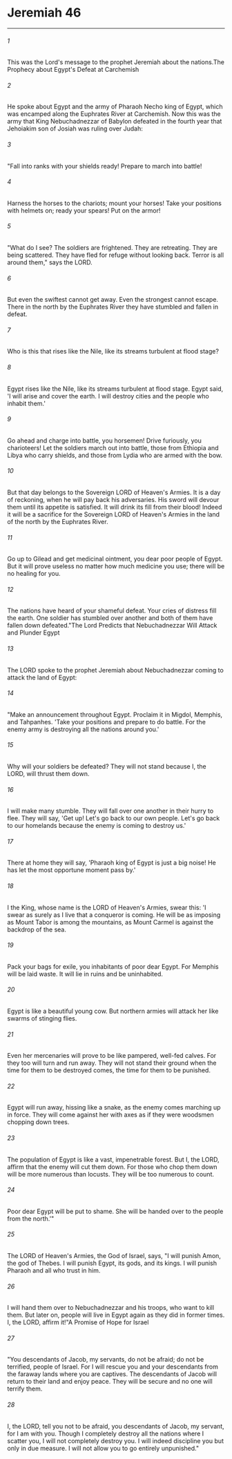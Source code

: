 # Jeremiah 46
***



###### 1 
This was the Lord's message to the prophet Jeremiah about the nations.The Prophecy about Egypt's Defeat at Carchemish 

###### 2 
He spoke about Egypt and the army of Pharaoh Necho king of Egypt, which was encamped along the Euphrates River at Carchemish. Now this was the army that King Nebuchadnezzar of Babylon defeated in the fourth year that Jehoiakim son of Josiah was ruling over Judah: 

###### 3 
"Fall into ranks with your shields ready! Prepare to march into battle! 

###### 4 
Harness the horses to the chariots; mount your horses! Take your positions with helmets on; ready your spears! Put on the armor! 

###### 5 
"What do I see? The soldiers are frightened. They are retreating. They are being scattered. They have fled for refuge without looking back. Terror is all around them," says the LORD. 

###### 6 
But even the swiftest cannot get away. Even the strongest cannot escape. There in the north by the Euphrates River they have stumbled and fallen in defeat. 

###### 7 
Who is this that rises like the Nile, like its streams turbulent at flood stage? 

###### 8 
Egypt rises like the Nile, like its streams turbulent at flood stage. Egypt said, 'I will arise and cover the earth. I will destroy cities and the people who inhabit them.' 

###### 9 
Go ahead and charge into battle, you horsemen! Drive furiously, you charioteers! Let the soldiers march out into battle, those from Ethiopia and Libya who carry shields, and those from Lydia who are armed with the bow. 

###### 10 
But that day belongs to the Sovereign LORD of Heaven's Armies. It is a day of reckoning, when he will pay back his adversaries. His sword will devour them until its appetite is satisfied. It will drink its fill from their blood! Indeed it will be a sacrifice for the Sovereign LORD of Heaven's Armies in the land of the north by the Euphrates River. 

###### 11 
Go up to Gilead and get medicinal ointment, you dear poor people of Egypt. But it will prove useless no matter how much medicine you use; there will be no healing for you. 

###### 12 
The nations have heard of your shameful defeat. Your cries of distress fill the earth. One soldier has stumbled over another and both of them have fallen down defeated."The Lord Predicts that Nebuchadnezzar Will Attack and Plunder Egypt 

###### 13 
The LORD spoke to the prophet Jeremiah about Nebuchadnezzar coming to attack the land of Egypt: 

###### 14 
"Make an announcement throughout Egypt. Proclaim it in Migdol, Memphis, and Tahpanhes. 'Take your positions and prepare to do battle. For the enemy army is destroying all the nations around you.' 

###### 15 
Why will your soldiers be defeated? They will not stand because I, the LORD, will thrust them down. 

###### 16 
I will make many stumble. They will fall over one another in their hurry to flee. They will say, 'Get up! Let's go back to our own people. Let's go back to our homelands because the enemy is coming to destroy us.' 

###### 17 
There at home they will say, 'Pharaoh king of Egypt is just a big noise! He has let the most opportune moment pass by.' 

###### 18 
I the King, whose name is the LORD of Heaven's Armies, swear this: 'I swear as surely as I live that a conqueror is coming. He will be as imposing as Mount Tabor is among the mountains, as Mount Carmel is against the backdrop of the sea. 

###### 19 
Pack your bags for exile, you inhabitants of poor dear Egypt. For Memphis will be laid waste. It will lie in ruins and be uninhabited. 

###### 20 
Egypt is like a beautiful young cow. But northern armies will attack her like swarms of stinging flies. 

###### 21 
Even her mercenaries will prove to be like pampered, well-fed calves. For they too will turn and run away. They will not stand their ground when the time for them to be destroyed comes, the time for them to be punished. 

###### 22 
Egypt will run away, hissing like a snake, as the enemy comes marching up in force. They will come against her with axes as if they were woodsmen chopping down trees. 

###### 23 
The population of Egypt is like a vast, impenetrable forest. But I, the LORD, affirm that the enemy will cut them down. For those who chop them down will be more numerous than locusts. They will be too numerous to count. 

###### 24 
Poor dear Egypt will be put to shame. She will be handed over to the people from the north.'" 

###### 25 
The LORD of Heaven's Armies, the God of Israel, says, "I will punish Amon, the god of Thebes. I will punish Egypt, its gods, and its kings. I will punish Pharaoh and all who trust in him. 

###### 26 
I will hand them over to Nebuchadnezzar and his troops, who want to kill them. But later on, people will live in Egypt again as they did in former times. I, the LORD, affirm it!"A Promise of Hope for Israel 

###### 27 
"You descendants of Jacob, my servants, do not be afraid; do not be terrified, people of Israel. For I will rescue you and your descendants from the faraway lands where you are captives. The descendants of Jacob will return to their land and enjoy peace. They will be secure and no one will terrify them. 

###### 28 
I, the LORD, tell you not to be afraid, you descendants of Jacob, my servant, for I am with you. Though I completely destroy all the nations where I scatter you, I will not completely destroy you. I will indeed discipline you but only in due measure. I will not allow you to go entirely unpunished."
